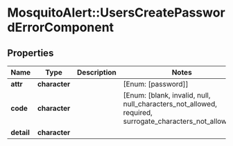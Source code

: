 # MosquitoAlert::UsersCreatePasswordErrorComponent


## Properties
Name | Type | Description | Notes
------------ | ------------- | ------------- | -------------
**attr** | **character** |  | [Enum: [password]] 
**code** | **character** |  | [Enum: [blank, invalid, null, null_characters_not_allowed, required, surrogate_characters_not_allowed]] 
**detail** | **character** |  | 


